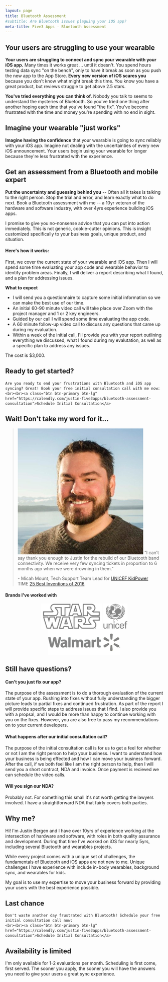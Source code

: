 ```yaml
---
layout: page
title: Bluetooth Assessment
#subtitle: Are Bluetooth issues plaguing your iOS app?
meta-title: Five3 Apps - Bluetooth Assessment
---
```


## Your users are struggling to use your wearable

**Your users are struggling to connect and sync your wearable with your iOS app.** Many times it works great ... until it doesn't. You spend hours testing data sync "on the bench", only to have it break as soon as you push the new app to the App Store. **Every new version of iOS scares you** because you don't know what might break this time. You know you have a great product, but reviews struggle to get above 2.5 stars.

**You've tried everything you can think of.** Nobody you talk to seems to understand the mysteries of Bluetooth. So you've tried one thing after another hoping each time that you've found "the fix". You've become frustrated with the time and money you're spending with no end in sight.


## Imagine your wearable "just works"

**Imagine having the confidence** that your wearable is going to sync reliably with your iOS app. Imagine not dealing with the uncertainties of every new iOS announcement. Your users begin using your wearable for longer because they're less frustrated with the experience.


## Get an assessment from a Bluetooth and mobile expert

**Put the uncertainty and guessing behind you** -- Often all it takes is talking to the right person. Stop the trial and error, and learn exactly what to do next. Book a Bluetooth assessment with me -- a 10yr veteran of the hardware and software industry, with over 4yrs experience building iOS apps.

I promise to give you no-nonsense advice that you can put into action immediately. This is not generic, cookie-cutter opinions. This is insight customized specifically to your business goals, unique product, and situation.

#### Here's how it works:

First, we cover the current state of your wearable and iOS app. Then I will spend some time evaluating your app code and wearable behavior to identify problem areas. Finally, I will deliver a report describing what I found, and a plan for addressing issues.

**What to expect**

* I will send you a questionnaire to capture some initial information so we can make the best use of our time.
* An initial 60-90 minute video call will take place over Zoom with the project manager and 1 or 2 key engineers.
* Guided by our call I will spend some time evaluating the app code.
* A 60 minute follow-up video call to discuss any questions that came up during my evaluation.
* Within a week of the initial call, I'll provide you with your report outlining everything we discussed, what I found during my evalutation, as well as a specific plan to address any issues.

The cost is $3,000.

<div class="lightbox">
    <h2 class="schedule-consultation">
      Ready to get started?
    </h2>
    
    Are you ready to end your frustrations with Bluetooth and iOS app syncing? Great! Book your free initial consultation call with me now:
    <br><br><a class="btn btn-primary btn-lg" href="https://calendly.com/justin-five3apps/bluetooth-assessment-consultation">Schedule Initial Consultation</a>
</div>

## Wait! Don't take my word for it...

>![Micah Mount](/img/avatars/micah_mount.jpg) “I can’t say thank you enough to Justin for the rebuild of our Bluetooth band connectivity. We receive very few syncing tickets in proportion to 6 months ago when we were drowning in them."
>
>
>\- Micah Mount, Tech Support Team Lead for <a href="/portfolio#unicef-kidpower">UNICEF KidPower</a>
><br>TIME [25 Best Inventions of 2016](http://time.com/4572079/best-inventions-2016/)

#### Brands I've worked with

<div align="center">

<img src="/img/logos/starwars_grey.png" alt="Star Wars" style="width:194px;height:80px;"/> <img src="/img/logos/unicef1_grey.png" alt="UNICEF" style="width:78px;height:80px;"/> <img src="/img/logos/walmart_grey.png" alt="Walmart" style="width:230px;height:80px;"/>

</div>

## Still have questions?

#### Can't you just fix our app?
The purpose of the assessment is to do a thorough evaluation of the current state of your app. Rushing into fixes without fully understanding the bigger picture leads to partial fixes and continued frustration. As part of the report I will provide specific steps to address issues that I find. I also provide you with a propsal, and I would be more than happy to continue working with you on the fixes. However, you are also free to pass my recommendations on to your current developers.

#### What happens after our initial consultation call?
The purpose of the initial consultation call is for us to get a feel for whether or not I am the right person to help your business. I want to understand how your business is being effected and how I can move your business forward. After the call, if we both feel like I am the right person to help, then I will send you a short contract, NDA and invoice. Once payment is recieved we can schedule the video calls.

#### Will you sign our NDA?
Probably not. For something this small it's not worth getting the lawyers involved. I have a straightforward NDA that fairly covers both parties.


## Why me?

Hi! I'm Justin Bergen and I have over 10yrs of experience working at the intersection of hardware and software, with roles in both quality assurance and development. During that time I've worked on iOS for nearly 5yrs, including several Bluetooth and wearables projects.

While every project comes with a unique set of challenges, the fundamentals of Bluetooth and iOS apps are not new to me. Unique challenges I have experience with include in-body wearables, background sync, and wearables for kids.

My goal is to use my expertise to move your business forward by providing your users with the best experience possible.

<div class="lightbox">
    <h2 class="schedule-consultation">
      Last chance
    </h2>
    
    Don't waste another day frustrated with Bluetooth! Schedule your free initial consultation call now:
    <br><br><a class="btn btn-primary btn-lg" href="https://calendly.com/justin-five3apps/bluetooth-assessment-consultation">Schedule Initial Consultation</a>
</div>

## Availability is limited

I'm only available for 1-2 evaluations per month. Scheduling is first come, first served. The sooner you apply, the sooner you will have the answers you need to give your users a great sync experience.

